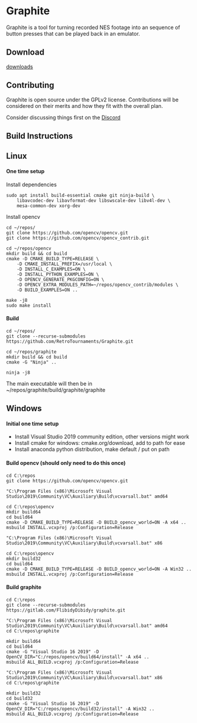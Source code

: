 # Graphite

Graphite is a tool for turning recorded NES footage into an sequence of button
presses that can be played back in an emulator.

## Download

[downloads](https://www.flibidydibidy.com/graphite)

## Contributing

Graphite is open source under the GPLv2 license. Contributions will be
considered on their merits and how they fit with the overall plan.

Consider discussing things first on the [Discord](https://discord.gg/kpYYyw8B5P)

## Build Instructions

## Linux

#### One time setup

Install dependencies

```
sudo apt install build-essential cmake git ninja-build \
    libavcodec-dev libavformat-dev libswscale-dev libv4l-dev \
    mesa-common-dev xorg-dev
```

Install opencv

```
cd ~/repos/
git clone https://github.com/opencv/opencv.git
git clone https://github.com/opencv/opencv_contrib.git

cd ~/repos/opencv
mkdir build && cd build
cmake -D CMAKE_BUILD_TYPE=RELEASE \
    -D CMAKE_INSTALL_PREFIX=/usr/local \
    -D INSTALL_C_EXAMPLES=ON \
    -D INSTALL_PYTHON_EXAMPLES=ON \
    -D OPENCV_GENERATE_PKGCONFIG=ON \
    -D OPENCV_EXTRA_MODULES_PATH=~/repos/opencv_contrib/modules \
    -D BUILD_EXAMPLES=ON ..

make -j8
sudo make install
```

#### Build

```
cd ~/repos/
git clone --recurse-submodules https://github.com/RetroTournaments/Graphite.git

cd ~/repos/graphite
mkdir build && cd build
cmake -G "Ninja" ..

ninja -j8
```

The main executable will then be in ~/repos/graphite/build/graphite/graphite

## Windows

#### Initial one time setup

- Install Visual Studio 2019 community edition, other versions might work
- Install cmake for windows: cmake.org/download, add to path for ease
- Install anaconda python distribution, make default / put on path

#### Build opencv (should only need to do this once)

```
cd C:\repos
git clone https://github.com/opencv/opencv.git
```

```
"C:\Program Files (x86)\Microsoft Visual Studio\2019\Community\VC\Auxiliary\Build\vcvarsall.bat" amd64

cd C:\repos\opencv
mkdir build64
cd build64
cmake -D CMAKE_BUILD_TYPE=RELEASE -D BUILD_opencv_world=ON -A x64 ..
msbuild INSTALL.vcxproj /p:Configuration=Release
```

```
"C:\Program Files (x86)\Microsoft Visual Studio\2019\Community\VC\Auxiliary\Build\vcvarsall.bat" x86

cd C:\repos\opencv
mkdir build32
cd build64
cmake -D CMAKE_BUILD_TYPE=RELEASE -D BUILD_opencv_world=ON -A Win32 ..
msbuild INSTALL.vcxproj /p:Configuration=Release
```

#### Build graphite

```
cd C:\repos
git clone --recurse-submodules https://gitlab.com/FlibidyDibidy/graphite.git

"C:\Program Files (x86)\Microsoft Visual Studio\2019\Community\VC\Auxiliary\Build\vcvarsall.bat" amd64
cd C:\repos\graphite

mkdir build64
cd build64
cmake -G "Visual Studio 16 2019" -D OpenCV_DIR="C:/repos/opencv/build64/install" -A x64 ..
msbuild ALL_BUILD.vcxproj /p:Configuration=Release
```

```
"C:\Program Files (x86)\Microsoft Visual Studio\2019\Community\VC\Auxiliary\Build\vcvarsall.bat" x86
cd C:\repos\graphite

mkdir build32
cd build32
cmake -G "Visual Studio 16 2019" -D OpenCV_DIR="C:/repos/opencv/build32/install" -A Win32 ..
msbuild ALL_BUILD.vcxproj /p:Configuration=Release
```
